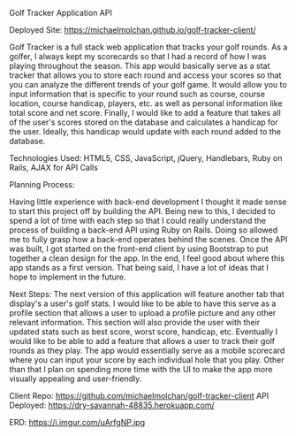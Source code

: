 Golf Tracker Application API

Deployed Site: https://michaelmolchan.github.io/golf-tracker-client/

Golf Tracker is a full stack web application that tracks your golf rounds. As a golfer, I always kept my scorecards so that I had a record of how I was playing throughout the season. This app would basically serve as a stat tracker that allows you to store each round and access your scores so that you can analyze the different trends of your golf game. It would allow you to input information that is specific to your round such as course, course location, course handicap, players, etc. as well as personal information like total score and net score. Finally, I would like to add a feature that takes all of the user's scores stored on the database and calculates a handicap for the user. Ideally, this handicap would update with each round added to the database.

Technologies Used: HTML5, CSS, JavaScript, jQuery, Handlebars, Ruby on Rails, AJAX for API Calls

Planning Process:

Having little experience with back-end development I thought it made sense to start this project off by building the API. Being new to this, I decided to spend a lot of time with each step so that I could really understand the process of building a back-end API using Ruby on Rails. Doing so allowed me to fully grasp how a back-end operates behind the scenes. Once the API was built, I got started on the front-end client by using Bootstrap to put together a clean design for the app. In the end, I feel good about where this app stands as a first version. That being said, I have a lot of ideas that I hope to implement in the future.

Next Steps: The next version of this application will feature another tab that display's a user's golf stats. I would like to be able to have this serve as a profile section that allows a user to upload a profile picture and any other relevant information. This section will also provide the user with their updated stats such as best score, worst score, handicap, etc. Eventually I would like to be able to add a feature that allows a user to track their golf rounds as they play. The app would essentially serve as a mobile scorecard where you can input your score by each individual hole that you play. Other than that I plan on spending more time with the UI to make the app more visually appealing and user-friendly.

Client Repo: https://github.com/michaelmolchan/golf-tracker-client
API Deployed: https://dry-savannah-48835.herokuapp.com/

ERD: https://i.imgur.com/uArfgNP.jpg
